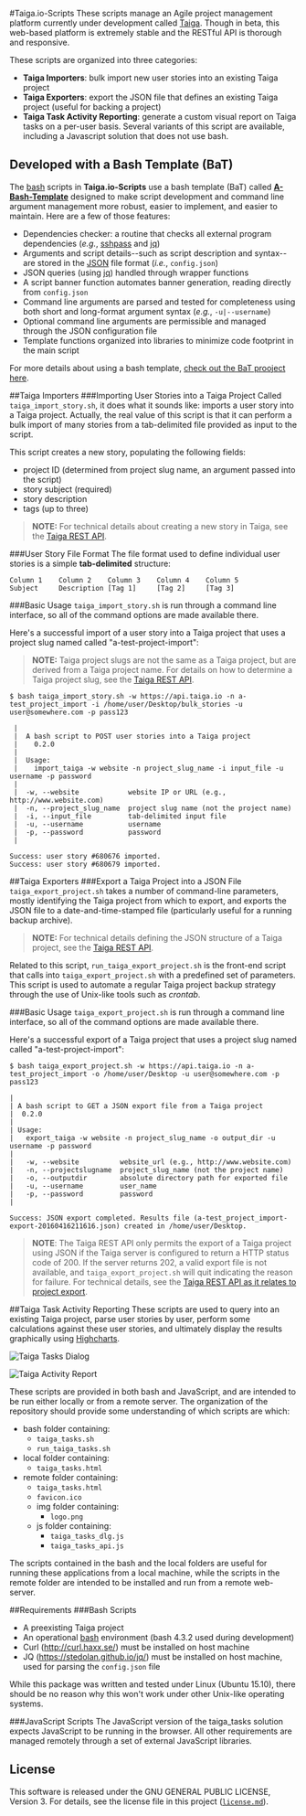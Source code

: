 #Taiga.io-Scripts
These scripts manage an Agile project management platform currently under development called [Taiga](http://taiga.io "Taiga project management platform"). 
Though in beta, this web-based platform is extremely stable and the RESTful API is thorough and responsive.

These scripts are organized into three categories:

- **Taiga Importers**: bulk import new user stories into an existing Taiga project
- **Taiga Exporters**: export the JSON file that defines an existing Taiga project (useful for backing a project)
- **Taiga Task Activity Reporting**: generate a custom visual report on Taiga tasks on a per-user basis. Several variants of this script are available, including a Javascript solution that does not use bash.

## Developed with a Bash Template (BaT)

The [bash](https://en.wikipedia.org/wiki/Bash_%28Unix_shell%29) scripts in **Taiga.io-Scripts** use a bash template (BaT) called **[A-Bash-Template](https://github.com/richbl/a-bash-template)** designed to make script development and command line argument management more robust, easier to implement, and easier to maintain. Here are a few of those features:

- Dependencies checker: a routine that checks all external program dependencies (*e.g.*, [sshpass](http://linux.die.net/man/1/sshpass) and [jq](https://stedolan.github.io/jq/))
- Arguments and script details--such as script description and syntax--are stored in the [JSON](http://www.json.org/) file format (*i.e.*, `config.json`)
- JSON queries (using [jq](https://stedolan.github.io/jq/)) handled through wrapper functions
- A script banner function automates banner generation, reading directly from `config.json`
- Command line arguments are parsed and tested for completeness using both short and long-format argument syntax (*e.g.*, `-u|--username`)
- Optional command line arguments are permissible and managed through the JSON configuration file
- Template functions organized into libraries to minimize code footprint in the main script

For more details about using a bash template, [check out the BaT prooject here](https://github.com/richbl/a-bash-template).

##Taiga Importers
###Importing User Stories into a Taiga Project
Called `taiga_import_story.sh`, it does what it sounds like: imports a user story into a Taiga project. Actually, the real value of this script is that it can perform a bulk import of many stories from a tab-delimited file provided as input to the script.

This script creates a new story, populating the following fields:

- project ID (determined from project slug name, an argument passed into the script)
- story subject (required)
- story description
- tags (up to three)

> **NOTE:** For technical details about creating a new story in Taiga, see the [Taiga REST API](https://taigaio.github.io/taiga-doc/dist/api.html#user-stories-create).

###User Story File Format
The file format used to define individual user stories is a simple **tab-delimited** structure:

	Column 1	Column 2	Column 3	Column 4	Column 5
	Subject	    Description	[Tag 1]	    [Tag 2]	    [Tag 3]

###Basic Usage
`taiga_import_story.sh` is run through a command line interface, so all of the command options are made available there.

Here's a successful import of a user story into a Taiga project that uses a project slug named called "a-test-project-import":

>**NOTE:** Taiga project slugs are not the same as a Taiga project, but are derived from a Taiga project name. For details on how to determine a Taiga project slug, see the [Taiga REST API](https://taigaio.github.io/taiga-doc/dist/api.html#_projects).

	$ bash taiga_import_story.sh -w https://api.taiga.io -n a-test_project_import -i /home/user/Desktop/bulk_stories -u user@somewhere.com -p pass123
	
	 |
	 |  A bash script to POST user stories into a Taiga project
	 |    0.2.0
	 |
	 |  Usage:
	 |    import_taiga -w website -n project_slug_name -i input_file -u username -p password
	 |
	 |  -w, --website            website IP or URL (e.g., http://www.website.com)
	 |  -n, --project_slug_name  project slug name (not the project name)
	 |  -i, --input_file         tab-delimited input file
	 |  -u, --username           username
	 |  -p, --password           password
	 |
	
	Success: user story #680676 imported.
	Success: user story #680679 imported.


##Taiga Exporters
###Export a Taiga Project into a JSON File
`taiga_export_project.sh` takes a number of command-line parameters, mostly identifying the Taiga project from which to export, and exports the JSON file to a date-and-time-stamped file (particularly useful for a running backup archive).

>**NOTE:** For technical details defining the JSON structure of a Taiga project, see the [Taiga REST API](https://taigaio.github.io/taiga-doc/dist/api.html#export-import-export-dump).

Related to this script, `run_taiga_export_project.sh` is the front-end script that calls into `taiga_export_project.sh` with a predefined set of parameters. This script is used to automate a regular Taiga project backup strategy through the use of Unix-like tools such as *crontab*.

###Basic Usage
`taiga_export_project.sh` is run through a command line interface, so all of the command options are made available there.

Here's a successful export of a Taiga project that uses a project slug named called "a-test-project-import":

	$ bash taiga_export_project.sh -w https://api.taiga.io -n a-test_project_import -o /home/user/Desktop -u user@somewhere.com -p pass123
	
	|
	| A bash script to GET a JSON export file from a Taiga project
	|  0.2.0
	|
	| Usage:
	|   export_taiga -w website -n project_slug_name -o output_dir -u username -p password
	|
	|   -w, --website          website_url (e.g., http://www.website.com)
	|   -n, --projectslugname  project_slug_name (not the project name)
	|   -o, --outputdir        absolute directory path for exported file
	|   -u, --username         user_name
	|   -p, --password         password
	|
	
	Success: JSON export completed. Results file (a-test_project_import-export-20160416211616.json) created in /home/user/Desktop.


>**NOTE**: The Taiga REST API only permits the export of a Taiga project using JSON if the Taiga server is configured to return a HTTP status code of 200. If the server returns 202, a valid export file is not available, and `taiga_export_project.sh` will quit indicating the reason for failure. For technical details, see the [Taiga REST API as it relates to project export](https://taigaio.github.io/taiga-doc/dist/api.html#export-import-export-dump). 

##Taiga Task Activity Reporting
These scripts are used to query into an existing Taiga project, parse user stories by user, perform some calculations against these user stories, and ultimately display the results graphically using [Highcharts](http://www.highcharts.com/ "Highcharts").

![Taiga Tasks Dialog](https://cloud.githubusercontent.com/assets/10182110/10569041/f15dd306-75d4-11e5-9cee-34c375c5c01d.png "Taiga Tasks Dialog")

![Taiga Activity Report](https://raw.githubusercontent.com/richbl/taiga.io-scripts/master/taiga_tasks_activity_report.png "Taiga Activity Report")

These scripts are provided in both bash and JavaScript, and are intended to be run either locally or from a remote server. The organization of the repository should provide some understanding of which scripts are which:

- bash folder containing:
	- `taiga_tasks.sh`
	- `run_taiga_tasks.sh`
- local folder containing:
	- `taiga_tasks.html`
- remote folder containing:
	- `taiga_tasks.html`
	- `favicon.ico`
	- img folder containing:
		- `logo.png`
	- js folder containing:
		- `taiga_tasks_dlg.js`
		- `taiga_tasks_api.js`

The scripts contained in the bash and the local folders are useful for running these applications from a local machine, while the scripts in the remote folder are intended to be installed and run from a remote web-server.

##Requirements
###Bash Scripts

 - A preexisting Taiga project
 - An operational [bash](https://en.wikipedia.org/wiki/Bash_%28Unix_shell%29) environment (bash 4.3.2 used during development)
 - Curl (http://curl.haxx.se/) must be installed on host machine
 - JQ (https://stedolan.github.io/jq/) must be installed on host machine, used for parsing the `config.json` file

While this package was written and tested under Linux (Ubuntu 15.10), there should be no reason why this won't work under other Unix-like operating systems.

###JavaScript Scripts
The JavaScript version of the taiga_tasks solution expects JavaScript to be running in the browser. All other requirements are managed remotely through a set of external JavaScript libraries.

## License
This software is released under the GNU GENERAL PUBLIC LICENSE, Version 3. For details, see the license file in this project ([`license.md`](https://github.com/richbl/taiga-scripts/blob/master/LICENSE "License")).
